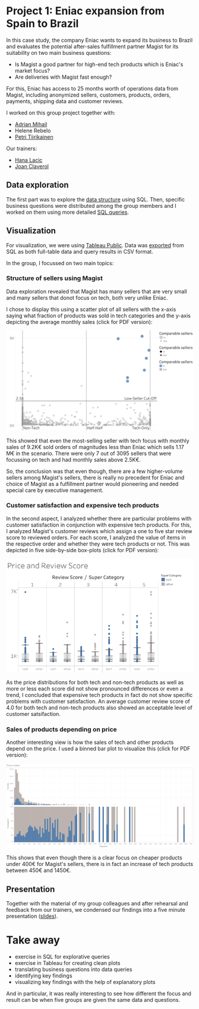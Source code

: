 # Project 1: Eniac expansion from Spain to Brazil

In this case study, the company Eniac wants to expand its business to Brazil and evaluates the potential after-sales fulfillment partner Magist for its suitability on two main business questions:

- Is Magist a good partner for high-end tech products which is Eniac's market focus?
- Are deliveries with Magist fast enough?

For this, Eniac has access to 25 months worth of operations data from Magist, including anonymized sellers, customers, products, orders, payments, shipping data and customer reviews.

I worked on this group project together with:

- [Adrian Mihail](https://github.com/adrianmihail)
- Helene Rebelo 
- [Petri Tiirikainen](https://github.com/PetriTiirikainen)

Our trainers:

- [Hana Lacic](https://github.com/hanaamulic)
- [Joan Claverol](https://github.com/JoanClaverol)

## Data exploration

The first part was to explore the [data structure](src/explore_tables.sql) using SQL. Then, specific business questions were distributed among the group members and I worked on them using more detailed [SQL queries](src/business_questions.sql).

## Visualization

For visualization, we were using [Tableau Public](https://public.tableau.com). Data was [exported](data) from SQL as both full-table data and query results in CSV format.

In the group, I focussed on two main topics:

### Structure of sellers using Magist

Data exploration revealed that Magist has many sellers that are very small and many sellers that donot focus on tech, both very unlike Eniac.

I chose to display this using a scatter plot of all sellers with the x-axis saying what fraction of products was sold in tech categories and the y-axis depicting the average monthly sales (click for PDF version):

[![scatter plot of all sellers with the x-axis saying what fraction of products was sold in tech categories and the y-axis depicting the average monthly sales](images/Sellers_%20Monthly%20Sales%20and%20Tech%20Affinity.png)](images/Sellers_%20Monthly%20Sales%20and%20Tech%20Affinity.pdf)

This showed that even the most-selling seller with tech focus with monthly sales of 9.2K€ sold orders of magnitudes less than Eniac which sells 1.17 M€ in the scenario. There were only 7 out of 3095 sellers that were focussing on tech and had monthly sales above 2.5K€. 

So, the conclusion was that even though, there are a few higher-volume sellers among Magist's sellers, there is really no precedent for Eniac and choice of Magist as a fulfillment partner would pioneering and needed special care by executive management.

### Customer satisfaction and expensive tech products

In the second aspect, I analyzed whether there are particular problems with customer satisfaction in conjunction with expensive tech products. For this, I analyzed Magist's customer reviews which assign a one to five star review score to reviewed orders. For each score, I analyzed the value of items in the respective order and whether they were tech products or not. This was depicted in five side-by-side box-plots (click for PDF version):

[![Five side-by-side box-plots](images/Price%20and%20Review%20Score.png)](images/Price%20and%20Review%20Score.pdf)

As the price distributions for both tech and non-tech products as well as more or less each score did not show pronounced differences or even a trend, I concluded that expensive tech products in fact do not show specific problems with customer satisfaction. An average customer review score of 4.0 for both tech and non-tech products also showed an acceptable level of customer satsifaction.

### Sales of products depending on price

Another interesting view is how the sales of tech and other products depend on the price. I used a binned bar plot to visualize this (click for PDF version):

[![Binned bar plot](images/Price%20vs%20Sales.png)](images/Price%20and%20Review%20Score.pdf)

This shows that even though there is a clear focus on cheaper products under 400€ for Magist's sellers, there is in fact an increase of tech products between 450€ and 1450€.


## Presentation

Together with the material of my group colleagues and after rehearsal and feedback from our trainers, we condensed our findings into a five minute presentation ([slides](docs/Eniac-Magist%20data%20analytics.pdf)).

# Take away

- exercise in SQL for explorative queries
- exercise in Tableau for creating clean plots
- translating business questions into data queries
- identifying key findings
- visualizing key findings with the help of explanatory plots

And in particular, it was really interesting to see how different the focus and result can be when five groups are given the same data and questions.
